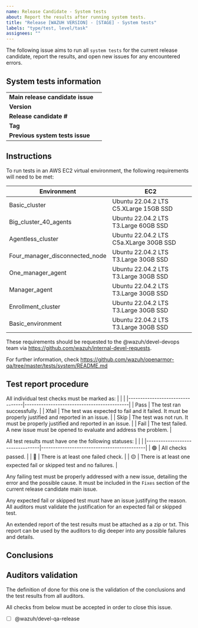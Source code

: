 ```yaml
---
name: Release Candidate - System tests
about: Report the results after running system tests.
title: "Release [WAZUH VERSION] - [STAGE] - System tests"
labels: "type/test, level/task"
assignees: ""
---
```


The following issue aims to run all `system tests` for the current release candidate, report the results, and open new issues for any encountered errors.

## System tests information

|                                  |     |
| -------------------------------- | --- |
| **Main release candidate issue** |     |
| **Version**                      |     |
| **Release candidate #**          |     |
| **Tag**                          |     |
| **Previous system tests issue**  |     |

## Instructions

To run tests in an AWS EC2 virtual environment, the following requirements will need to be met:

| Environment                    | EC2                                    |
| ------------------------------ | -------------------------------------- |
| Basic_cluster                  | Ubuntu 22.04.2 LTS C5.XLarge 15GB SSD  |
| Big_cluster_40_agents          | Ubuntu 22.04.2 LTS T3.Large 60GB SSD   |
| Agentless_cluster              | Ubuntu 22.04.2 LTS C5a.XLarge 30GB SSD |
| Four_manager_disconnected_node | Ubuntu 22.04.2 LTS T3.Large 30GB SSD   |
| One_manager_agent              | Ubuntu 22.04.2 LTS T3.Large 30GB SSD   |
| Manager_agent                  | Ubuntu 22.04.2 LTS T3.Large 30GB SSD   |
| Enrollment_cluster             | Ubuntu 22.04.2 LTS T3.Large 30GB SSD   |
| Basic_environment              | Ubuntu 22.04.2 LTS T3.Large 30GB SSD   |

These requirements should be requested to the @wazuh/devel-devops team via https://github.com/wazuh/internal-devel-requests.

For further information, check https://github.com/wazuh/openarmor-qa/tree/master/tests/system/README.md

## Test report procedure

All individual test checks must be marked as:
| | |
|---------------------------------|--------------------------------------------|
| Pass | The test ran successfully. |
| Xfail | The test was expected to fail and it failed. It must be properly justified and reported in an issue. |
| Skip | The test was not run. It must be properly justified and reported in an issue. |
| Fail | The test failed. A new issue must be opened to evaluate and address the problem. |

All test results must have one the following statuses:
| | |
|---------------------------------|--------------------------------------------|
| :green_circle: | All checks passed. |
| :red_circle: | There is at least one failed check. |
| :yellow_circle: | There is at least one expected fail or skipped test and no failures. |

Any failing test must be properly addressed with a new issue, detailing the error and the possible cause. It must be included in the `Fixes` section of the current release candidate main issue.

Any expected fail or skipped test must have an issue justifying the reason. All auditors must validate the justification for an expected fail or skipped test.

An extended report of the test results must be attached as a zip or txt. This report can be used by the auditors to dig deeper into any possible failures and details.

## Conclusions

<!--
All tests have been executed and the results can be found [here]().

|                |             |                     |                |
|----------------|-------------|---------------------|----------------|
| **Status**     | **Test**    | **Failure type**    | **Notes**      |
|                |             |                     |                |

All tests have passed and the fails have been reported or justified. I therefore conclude that this issue is finished and OK for this release candidate.
-->

## Auditors validation

The definition of done for this one is the validation of the conclusions and the test results from all auditors.

All checks from below must be accepted in order to close this issue.

- [ ] @wazuh/devel-qa-release
